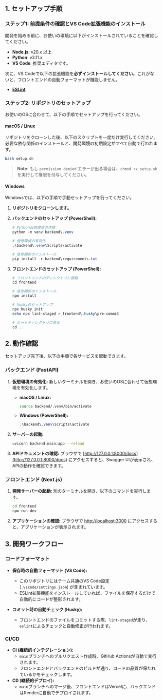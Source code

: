 ## 1. セットアップ手順

### ステップ1: 前提条件の確認とVS Code拡張機能のインストール

開発を始める前に、お使いの環境に以下がインストールされていることを確認してください。

* **Node.js**: v20.x 以上
* **Python**: v3.11.x
* **VS Code**: 推奨エディタです。

次に、VS Codeで以下の拡張機能を**必ずインストールしてください**。これがないと、フロントエンドの自動フォーマットが機能しません。

* **[ESLint](https://marketplace.visualstudio.com/items?itemName=dbaeumer.vscode-eslint)**

### ステップ2: リポジトリのセットアップ

お使いのOSに合わせて、以下の手順でセットアップを行ってください。

#### macOS / Linux

リポジトリをクローンした後、以下のスクリプトを一度だけ実行してください。
必要な依存関係のインストールと、開発環境の初期設定がすべて自動で行われます。

```bash
bash setup.sh
```
> **Note:**
> もし `permission denied` エラーが出る場合は、`chmod +x setup.sh` を実行して権限を付与してください。

#### Windows

Windowsでは、以下の手順で手動セットアップを行ってください。

1.  **リポジトリをクローンします。**

2. **バックエンドのセットアップ (PowerShell):**
    ```powershell
    # Python仮想環境の作成
    python -m venv backend\.venv

    # 仮想環境の有効化
    .\backend\.venv\Scripts\activate

    # 依存関係のインストール
    pip install -r backend\requirements.txt
    ```

3. **フロントエンドのセットアップ (PowerShell):**
    ```powershell
    # フロントエンドのディレクトリに移動
    cd frontend

    # 依存関係のインストール
    npm install

    # huskyのセットアップ
    npx husky init
    echo npx lint-staged > frontend\.husky\pre-commit

    # ルートディレクトリに戻る
    cd ..
    ```

## 2. 動作確認

セットアップ完了後、以下の手順で各サービスを起動できます。

### バックエンド (FastAPI)

1.  **仮想環境の有効化:**
    新しいターミナルを開き、お使いのOSに合わせて仮想環境を有効化します。

    *   **macOS / Linux:**
        ```bash
        source backend/.venv/bin/activate
        ```
    *   **Windows (PowerShell):**
        ```powershell
        .\backend\.venv\Scripts\activate
        ```

2.  **サーバーの起動:**
    ```bash
    uvicorn backend.main:app --reload
    ```

3.  **APIドキュメントの確認:**
    ブラウザで [http://127.0.0.1:8000/docs](http://127.0.0.1:8000/docs) にアクセスすると、Swagger UIが表示され、APIの動作を確認できます。

### フロントエンド (Next.js)

1.  **開発サーバーの起動:**
    別のターミナルを開き、以下のコマンドを実行します。
    ```bash
    cd frontend
    npm run dev
    ```

2.  **アプリケーションの確認:**
    ブラウザで [http://localhost:3000](http://localhost:3000) にアクセスすると、アプリケーションが表示されます。

## 3. 開発ワークフロー

### コードフォーマット

*   **保存時の自動フォーマット (VS Code):**
    *   このリポジトリにはチーム共通のVS Code設定 (`.vscode/settings.json`) が含まれています。
    *   ESLint拡張機能をインストールしていれば、ファイルを保存するだけで自動的にコードが整形されます。

*   **コミット時の自動チェック (Husky):**
    *   フロントエンドのファイルをコミットする際、`lint-staged`が走り、`eslint`によるチェックと自動修正が行われます。

### CI/CD

*   **CI (継続的インテグレーション):**
    *   `main`ブランチへのプルリクエスト作成時、GitHub Actionsが自動で実行されます。
    *   フロントエンドとバックエンドのビルドが通り、コードの品質が保たれているかをチェックします。
*   **CD (継続的デプロイ):**
    *   `main`ブランチへのマージ後、フロントエンドはVercelに、バックエンドはRenderに自動でデプロイされます。

